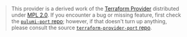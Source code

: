 > This provider is a derived work of the [Terraform Provider](https://github.com/port-labs/terraform-provider-port)
> distributed under [MPL 2.0](https://www.mozilla.org/en-US/MPL/2.0/). If you encounter a bug or missing feature,
> first check the [`pulumi-port` repo](https://github.com/port-labs/pulumi-labs/issues); however, if that doesn't turn up anything,
> please consult the source [`terraform-provider-port` repo](https://github.com/port-labs/terraform-provider-port/issues).
